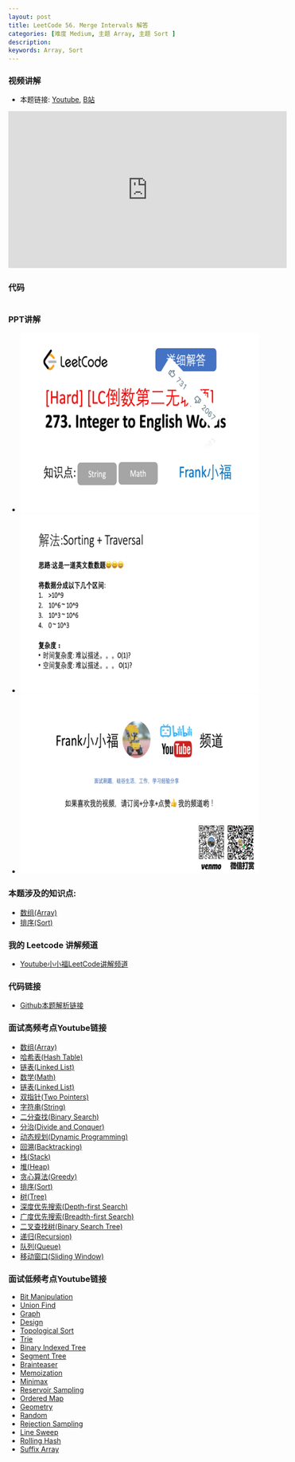 ```yaml
---
layout: post
title: LeetCode 56. Merge Intervals 解答
categories: [难度 Medium, 主题 Array, 主题 Sort ]
description: 
keywords: Array, Sort
---
```


### 视频讲解
- 本题链接: [Youtube](https://youtu.be/e7LrLNjhgoo), [B站](https://www.bilibili.com/video/BV1YV411b7em/)
<iframe width="560" height="315" src="https://www.youtube.com/embed/e7LrLNjhgoo" frameborder="0" allow="accelerometer; autoplay; encrypted-media; gyroscope; picture-in-picture" allowfullscreen></iframe>


### 代码
```python

```

### PPT讲解
- ![](/images/posts/lc_56/slide1.jpg)
- ![](/images/posts/lc_56/slide2.jpg)
- ![](/images/posts/lc_56/slide3.jpg)


### 本题涉及的知识点: 
- [数组(Array)][]
- [排序(Sort)][]


### 我的 Leetcode 讲解频道
- [Youtube小小福LeetCode讲解频道](https://www.youtube.com/channel/UCCMpGENpr93ENbfdinP3QeQ)


### 代码链接
- [Github本题解析链接]()


### 面试高频考点Youtube链接
- [数组(Array)][]
- [哈希表(Hash Table)][]
- [链表(Linked List)][]
- [数学(Math)][]
- [链表(Linked List)][]
- [双指针(Two Pointers)][]
- [字符串(String)][]
- [二分查找(Binary Search)][]
- [分治(Divide and Conquer)][]
- [动态规划(Dynamic Programming)][]
- [回溯(Backtracking)][]
- [栈(Stack)][]
- [堆(Heap)][]
- [贪心算法(Greedy)][]
- [排序(Sort)][]
- [树(Tree)][]
- [深度优先搜索(Depth-first Search)][]
- [广度优先搜索(Breadth-first Search)][]
- [二叉查找树(Binary Search Tree)][]
- [递归(Recursion)][]
- [队列(Queue)][]
- [移动窗口(Sliding Window)][]

### 面试低频考点Youtube链接
- [Bit Manipulation](https://www.youtube.com/playlist?list=PL6i_0cc-sEeKCSV72ZUjBBP7dY92beorD)
- [Union Find](https://www.youtube.com/playlist?list=PL6i_0cc-sEeIgu-2oOxEn_QaauIou6Bmx)
- [Graph](https://www.youtube.com/playlist?list=PL6i_0cc-sEeIjHRwoXNMihdf-_TeYXu4r)
- [Design](https://www.youtube.com/playlist?list=PL6i_0cc-sEeJbKTgIKfLqXEZ5oydICtmd)
- [Topological Sort](https://www.youtube.com/playlist?list=PL6i_0cc-sEeLyFc8aRnPQvauzluf_jsbd)
- [Trie](https://www.youtube.com/playlist?list=PL6i_0cc-sEeIx4f8kYCd8jykTKZ72Nvbp)
- [Binary Indexed Tree](https://www.youtube.com/playlist?list=PL6i_0cc-sEeL2m5h6CVMPMARgAOP6mq3w)
- [Segment Tree](https://www.youtube.com/playlist?list=PL6i_0cc-sEeLS1alwWhHzZOP-8vDuxLnu)
- [Brainteaser](https://www.youtube.com/playlist?list=PL6i_0cc-sEeIcZrGKD8oTEQxhOSS8SwEV)
- [Memoization](https://www.youtube.com/playlist?list=PL6i_0cc-sEeJ6AHiCA7h_YxhQ2gmh0fBq)
- [Minimax](https://www.youtube.com/playlist?list=PL6i_0cc-sEeK0r0LD4K9y8EWNYjvfb0ru)
- [Reservoir Sampling](https://www.youtube.com/playlist?list=PL6i_0cc-sEeLribSIjAlgKgK69Blc5Erj)
- [Ordered Map](https://www.youtube.com/playlist?list=PL6i_0cc-sEeLVGuImYCM8-ngauFxY-uAE)
- [Geometry](https://www.youtube.com/playlist?list=PL6i_0cc-sEeKXQUN0HRkRvTRHRQijFpF-)
- [Random](https://www.youtube.com/playlist?list=PL6i_0cc-sEeIx7gt5j9l9Ab0iPXIVnCO5)
- [Rejection Sampling](https://www.youtube.com/playlist?list=PL6i_0cc-sEeJpI51nLhgvNxlXXMG0uvZ2)
- [Line Sweep](https://www.youtube.com/playlist?list=PL6i_0cc-sEeLCf-yZvoViY-2mGLE2Pn4o)
- [Rolling Hash](https://www.youtube.com/playlist?list=PL6i_0cc-sEeJnANBdS-HxDWljnMa-_NE1)
- [Suffix Array](https://www.youtube.com/playlist?list=PL6i_0cc-sEeLiBNJvqCqlRCelM80qOMUx)






[数组(Array)]:https://www.youtube.com/playlist?list=PL6i_0cc-sEeLy4CiDaPWIikuIqpEk9OFD
[哈希表(Hash Table)]:https://www.youtube.com/playlist?list=PL6i_0cc-sEeKeNWNT8rhYou264_pKtHov
[链表(Linked List)]:https://www.youtube.com/playlist?list=PL6i_0cc-sEeI9YS7CcAG4YqCH3eInxT8t
[数学(Math)]:https://www.youtube.com/playlist?list=PL6i_0cc-sEeJYXF6Z69ommaw1YelF9BXM
[链表(Linked List)]:https://www.youtube.com/playlist?list=PL6i_0cc-sEeI9YS7CcAG4YqCH3eInxT8t
[双指针(Two Pointers)]:https://www.youtube.com/playlist?list=PL6i_0cc-sEeJz13nHm-Um8kzSYOvxi9Aq
[字符串(String)]:https://www.youtube.com/playlist?list=PL6i_0cc-sEeJQT3nRiniO4Iw0C574QicD
[二分查找(Binary Search)]:https://www.youtube.com/playlist?list=PL6i_0cc-sEeITbHxpAP1MbTM-YuvyNO1W
[分治(Divide and Conquer)]:https://www.youtube.com/playlist?list=PL6i_0cc-sEeKUfDm-qjLzM1v5GtJ4fm_b
[动态规划(Dynamic Programming)]:https://www.youtube.com/playlist?list=PL6i_0cc-sEeL6HkIg8KfofcsMfnLmey94
[回溯(Backtracking)]:https://www.youtube.com/playlist?list=PL6i_0cc-sEeJ3O8PUrlGUnw32J9pPavnm
[栈(Stack)]:https://www.youtube.com/playlist?list=PL6i_0cc-sEeI1h0DendVsj5-t7P3V_AK0
[堆(Heap)]:https://www.youtube.com/playlist?list=PL6i_0cc-sEeLR3TqRiInw5kAr1S3IidtD
[贪心算法(Greedy)]:https://www.youtube.com/playlist?list=PL6i_0cc-sEeIWZxARM194QDuiXvp6CqZI
[排序(Sort)]:https://www.youtube.com/playlist?list=PL6i_0cc-sEeKcFACiLPger-8AVkcVw3z9
[树(Tree)]:https://www.youtube.com/playlist?list=PL6i_0cc-sEeJFh6AFYT2g5jHViPKL9Da_
[深度优先搜索(Depth-first Search)]:https://www.youtube.com/playlist?list=PL6i_0cc-sEeJ_V0sMsrEKkdUOM567oeNM
[广度优先搜索(Breadth-first Search)]:https://www.youtube.com/playlist?list=PL6i_0cc-sEeLerHCt2Vnb1TUVpjVu-9kB
[二叉查找树(Binary Search Tree)]:https://www.youtube.com/playlist?list=PL6i_0cc-sEeIHwobNSz9z39MmtN03OHJq
[递归(Recursion)]:https://www.youtube.com/playlist?list=PL6i_0cc-sEeKuA5YbeSeEmGQ6Sz-zhzRD
[队列(Queue)]:https://www.youtube.com/playlist?list=PL6i_0cc-sEeJkCqfdOlK59EUqtPvXSf6A
[移动窗口(Sliding Window)]:https://www.youtube.com/playlist?list=PL6i_0cc-sEeLwGC1TVEbFK3Zr0gAEGvTG
[Bit Manipulation]:https://www.youtube.com/playlist?list=PL6i_0cc-sEeKCSV72ZUjBBP7dY92beorD
[Union Find]:https://www.youtube.com/playlist?list=PL6i_0cc-sEeIgu-2oOxEn_QaauIou6Bmx
[Graph]:https://www.youtube.com/playlist?list=PL6i_0cc-sEeIjHRwoXNMihdf-_TeYXu4r
[Design]:https://www.youtube.com/playlist?list=PL6i_0cc-sEeJbKTgIKfLqXEZ5oydICtmd
[Topological Sort]:https://www.youtube.com/playlist?list=PL6i_0cc-sEeLyFc8aRnPQvauzluf_jsbd
[Trie]:https://www.youtube.com/playlist?list=PL6i_0cc-sEeIx4f8kYCd8jykTKZ72Nvbp
[Binary Indexed Tree]:https://www.youtube.com/playlist?list=PL6i_0cc-sEeL2m5h6CVMPMARgAOP6mq3w
[Segment Tree]:https://www.youtube.com/playlist?list=PL6i_0cc-sEeLS1alwWhHzZOP-8vDuxLnu
[Brainteaser]:https://www.youtube.com/playlist?list=PL6i_0cc-sEeIcZrGKD8oTEQxhOSS8SwEV
[Memoization]:https://www.youtube.com/playlist?list=PL6i_0cc-sEeJ6AHiCA7h_YxhQ2gmh0fBq
[Minimax]:https://www.youtube.com/playlist?list=PL6i_0cc-sEeK0r0LD4K9y8EWNYjvfb0ru
[Reservoir Sampling]:https://www.youtube.com/playlist?list=PL6i_0cc-sEeLribSIjAlgKgK69Blc5Erj
[Ordered Map]:https://www.youtube.com/playlist?list=PL6i_0cc-sEeLVGuImYCM8-ngauFxY-uAE
[Geometry]:https://www.youtube.com/playlist?list=PL6i_0cc-sEeKXQUN0HRkRvTRHRQijFpF-
[Random]:https://www.youtube.com/playlist?list=PL6i_0cc-sEeIx7gt5j9l9Ab0iPXIVnCO5
[Rejection Sampling]:https://www.youtube.com/playlist?list=PL6i_0cc-sEeJpI51nLhgvNxlXXMG0uvZ2
[Line Sweep]:https://www.youtube.com/playlist?list=PL6i_0cc-sEeLCf-yZvoViY-2mGLE2Pn4o
[Rolling Hash]:https://www.youtube.com/playlist?list=PL6i_0cc-sEeJnANBdS-HxDWljnMa-_NE1
[Suffix Array]:https://www.youtube.com/playlist?list=PL6i_0cc-sEeLiBNJvqCqlRCelM80qOMUx
